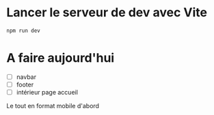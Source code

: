 # Lancer le serveur de dev avec Vite

```bash
npm run dev
```

# A faire aujourd'hui

- [ ] navbar
- [ ] footer
- [ ] intérieur page accueil

Le tout en format mobile d'abord